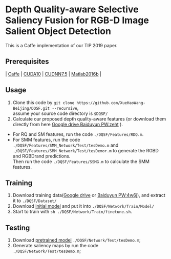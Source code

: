 # Depth Quality-aware Selective Saliency Fusion for RGB-D Image Salient Object Detection

This is a Caffe implementation of our TIP 2019 paper.
## Prerequisites
| [Caffe](https://github.com/BVLC/caffe) | [CUDA10](https://developer.nvidia.com/cuda-downloads) | [CUDNN7.5](https://docs.nvidia.com/deeplearning/sdk/cudnn-install/) | [Matlab2016b](https://www.mathworks.com/) |

## Usage
1. Clone this code by `git clone https://github.com/XueHaoWang-Beijing/DQSF.git --recursive`,  
assume your source code directory is `$DQSF/`
2. Calculate our proposed depth quality-aware features (or download them directly from here [Google drive](),[Baiduyun PW:zeht](https://pan.baidu.com/s/1Vc5u3gAHMI5iJhf8-Cm_ow) ).
  * For RQ and SM features, run the code `./DQSF/Features/RDQ.m`.
  * For SMM features, run the code `./DQSF/Features/SMM_Network/Test/tesDemo.m` and `./DQSF/Features/SMM_Network/Test/tesDemor.m` to generate the RGBD and RGBDrand predictions.  
  Then run the code `./DQSF/Features/SSMG.m` to calculate the SMM features.  
## Training
1. Download training data([Google drive]() or [Baiduyun PW:4w6j](https://pan.baidu.com/s/1vumhbAUJqCSslhPEIMyY4g)), and extract it to `./DQSF/Dataset/`
2. Download [initial model](http://www.robots.ox.ac.uk/~vgg/software/very_deep/caffe/VGG_ILSVRC_16_layers.caffemodel) and put it into `./DQSF/Network/Train/Model/`
3. Start to train with `sh ./DQSF/Network/Train/finetune.sh`.
## Testing
1. Download [pretrained model](https://drive.google.com/open?id=1VaPl5lUkPW_uMlZuZ6hN-pRzxgdTXd4I) `./DQSF/Network/Test/tesDemo.m`;
2. Generate saliency maps by run the code `./DQSF/Network/Test/tesDemo.m`;

